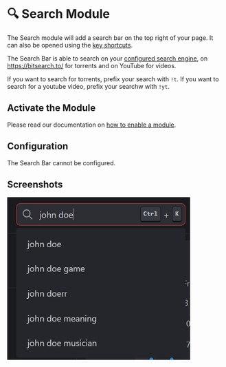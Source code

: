 # 🔍 Search Module

The Search module will add a search bar on the top right of your page. It can also be opened using the [key shortcuts](./../../advanced-features/key-shortcuts.md).

The Search Bar is able to search on your [configured search engine](./../../customizations/custom-search-engine.md), on https://bitsearch.to/ for torrents and on YouTube for videos.

If you want to search for torrents, prefix your search with `!t`. If you want to search for a youtube video, prefix your searchw with `!yt`.

## Activate the Module
Please read our documentation on [how to enable a module](./../index.md#activating-a-module).

## Configuration

The Search Bar cannot be configured.

## Screenshots

![search module in dark mode](./img/module-search-bar.png)